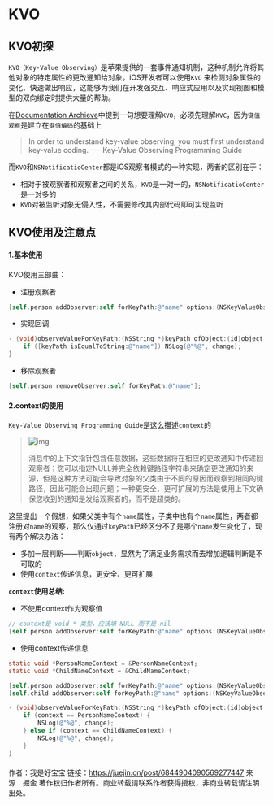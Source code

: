 # KVO



## KVO初探

`KVO（Key-Value Observing）`是苹果提供的一套事件通知机制，这种机制允许将其他对象的特定属性的更改通知给对象。iOS开发者可以使用`KVO` 来检测对象属性的变化、快速做出响应，这能够为我们在开发强交互、响应式应用以及实现视图和模型的双向绑定时提供大量的帮助。

在[Documentation Archieve](https://developer.apple.com/library/archive/documentation/Cocoa/Conceptual/KeyValueObserving/KeyValueObserving.html)中提到一句想要理解`KVO`，必须先理解`KVC`，因为`键值观察`是建立在`键值编码`的基础上

> In order to understand key-value observing, you must first understand key-value coding.——Key-Value Observing Programming Guide

而`KVO`和`NSNotificatioCenter`都是iOS观察者模式的一种实现，两者的区别在于：

- 相对于被观察者和观察者之间的关系，`KVO`是一对一的，`NSNotificatioCenter`是一对多的
- `KVO`对被监听对象无侵入性，不需要修改其内部代码即可实现监听

## KVO使用及注意点

#### 1.基本使用

KVO使用三部曲：

- 注册观察者

```objective-c
[self.person addObserver:self forKeyPath:@"name" options:(NSKeyValueObservingOptionNew | NSKeyValueObservingOptionOld) context:NULL];
```

- 实现回调

```objective-c
- (void)observeValueForKeyPath:(NSString *)keyPath ofObject:(id)object change:(NSDictionary<NSKeyValueChangeKey,id> *)change context:(void *)context {
    if ([keyPath isEqualToString:@"name"]) NSLog(@"%@", change);
}
```

- 移除观察者

```objective-c
[self.person removeObserver:self forKeyPath:@"name"];
```

#### 2.context的使用

`Key-Value Observing Programming Guide`是这么描述`context`的

> ![img](https://user-gold-cdn.xitu.io/2020/3/14/170d77a1fa7cf438?imageView2/0/w/1280/h/960/format/webp/ignore-error/1)
>
> 消息中的上下文指针包含任意数据，这些数据将在相应的更改通知中传递回观察者；您可以指定NULL并完全依赖键路径字符串来确定更改通知的来源，但是这种方法可能会导致对象的父类由于不同的原因而观察到相同的键路径，因此可能会出现问题；一种更安全，更可扩展的方法是使用上下文确保您收到的通知是发给观察者的，而不是超类的。

这里提出一个假想，如果父类中有个`name`属性，子类中也有个`name`属性，两者都注册对`name`的观察，那么仅通过`keyPath`已经区分不了是哪个`name`发生变化了，现有两个解决办法：

- 多加一层判断——判断`object`，显然为了满足业务需求而去增加逻辑判断是不可取的
- 使用`context`传递信息，更安全、更可扩展

**`context`使用总结:**

- 不使用context作为观察值

```objective-c
// context是 void * 类型，应该填 NULL 而不是 nil
[self.person addObserver:self forKeyPath:@"name" options:(NSKeyValueObservingOptionNew) context:NULL];
```

- 使用context传递信息

```objective-c
static void *PersonNameContext = &PersonNameContext;
static void *ChildNameContext = &ChildNameContext;

[self.person addObserver:self forKeyPath:@"name" options:(NSKeyValueObservingOptionNew) context:PersonNameContext];
[self.child addObserver:self forKeyPath:@"name" options:(NSKeyValueObservingOptionNew) context:ChildNameContext];

- (void)observeValueForKeyPath:(NSString *)keyPath ofObject:(id)object change:(NSDictionary<NSKeyValueChangeKey,id> *)change context:(void *)context {
    if (context == PersonNameContext) {
        NSLog(@"%@", change);
    } else if (context == ChildNameContext) {
        NSLog(@"%@", change);
    }
}
```

#### 


作者：我是好宝宝
链接：https://juejin.cn/post/6844904090569277447
来源：掘金
著作权归作者所有。商业转载请联系作者获得授权，非商业转载请注明出处。